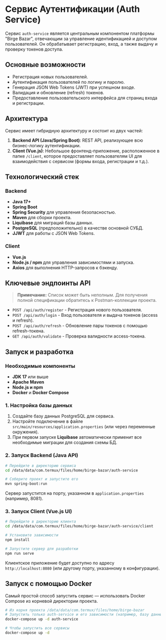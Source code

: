 # Сервис Аутентификации (Auth Service)

Сервис `auth-service` является центральным компонентом платформы "Birge Bazar", отвечающим за управление идентификацией и доступом пользователей. Он обрабатывает регистрацию, вход, а также выдачу и проверку токенов доступа.

## Основные возможности

-   Регистрация новых пользователей.
-   Аутентификация пользователей по логину и паролю.
-   Генерация JSON Web Tokens (JWT) при успешном входе.
-   Валидация и обновление (refresh) токенов.
-   Предоставление пользовательского интерфейса для страниц входа и регистрации.

## Архитектура

Сервис имеет гибридную архитектуру и состоит из двух частей:

1.  **Backend API (Java/Spring Boot)**: REST API, реализующее всю бизнес-логику аутентификации.
2.  **Client (Vue.js)**: Небольшое фронтенд-приложение, расположенное в папке `/client`, которое предоставляет пользователям UI для взаимодействия с сервисом (формы входа, регистрации и т.д.).

## Технологический стек

### Backend
-   **Java 17+**
-   **Spring Boot**
-   **Spring Security** для управления безопасностью.
-   **Maven** для сборки проекта.
-   **Liquibase** для миграций базы данных.
-   **PostgreSQL** (предположительно) в качестве основной СУБД.
-   **JJWT** для работы с JSON Web Tokens.

### Client
-   **Vue.js**
-   **Node.js / npm** для управления зависимостями и запуска.
-   **Axios** для выполнения HTTP-запросов к бэкенду.

## Ключевые эндпоинты API

> **Примечание:** Список может быть неполным. Для получения полной спецификации обратитесь к Postman-коллекции проекта.

-   `POST /api/auth/register` - Регистрация нового пользователя.
-   `POST /api/auth/login` - Вход пользователя и выдача токенов (access и refresh).
-   `POST /api/auth/refresh` - Обновление пары токенов с помощью refresh-токена.
-   `GET /api/auth/validate` - Проверка валидности access-токена.

## Запуск и разработка

### Необходимые компоненты
-   **JDK 17** или выше
-   **Apache Maven**
-   **Node.js и npm**
-   **Docker** и **Docker Compose**

### 1. Настройка базы данных
1.  Создайте базу данных PostgreSQL для сервиса.
2.  Настройте подключение в файле `src/main/resources/application.properties` (или через переменные окружения).
3.  При первом запуске **Liquibase** автоматически применит все необходимые миграции для создания схемы БД.

### 2. Запуск Backend (Java API)

```bash
# Перейдите в директорию сервиса
cd /data/data/com.termux/files/home/birge-bazar/auth-service

# Соберите проект и запустите его
mvn spring-boot:run
```
Сервер запустится на порту, указанном в `application.properties` (например, 8081).

### 3. Запуск Client (Vue.js UI)

```bash
# Перейдите в директорию клиента
cd /data/data/com.termux/files/home/birge-bazar/auth-service/client

# Установите зависимости
npm install

# Запустите сервер для разработки
npm run serve
```
Клиентское приложение будет доступно по адресу `http://localhost:8080` (или другому порту, указанному в конфигурации).

## Запуск с помощью Docker

Самый простой способ запустить сервис — использовать Docker Compose из корневой директории проекта.

```bash
# Из корня проекта /data/data/com.termux/files/home/birge-bazar
# Запустить только auth-service и его зависимости (например, базу данных)
docker-compose up -d auth-service

# Чтобы запустить все сервисы
docker-compose up -d
```